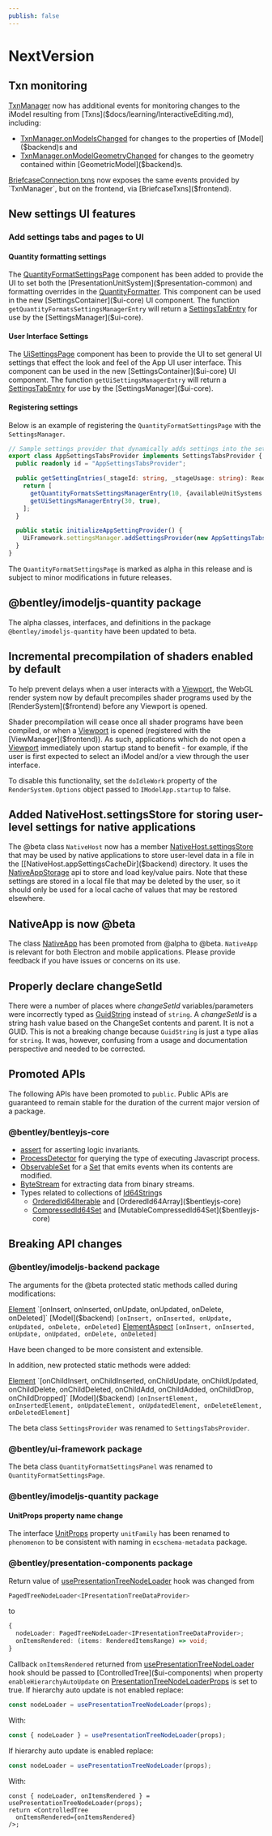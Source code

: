 ```yaml
---
publish: false
---
```

# NextVersion

## Txn monitoring

[TxnManager]($backend) now has additional events for monitoring changes to the iModel resulting from [Txns]($docs/learning/InteractiveEditing.md), including:

* [TxnManager.onModelsChanged]($backend) for changes to the properties of [Model]($backend)s and
* [TxnManager.onModelGeometryChanged]($backend) for changes to the geometry contained within [GeometricModel]($backend)s.

[BriefcaseConnection.txns]($frontend) now exposes the same events provided by `TxnManager`, but on the frontend, via [BriefcaseTxns]($frontend).

## New settings UI features

### Add settings tabs and pages to UI

#### Quantity formatting settings

The [QuantityFormatSettingsPage]($ui-framework) component has been added to provide the UI to set both the [PresentationUnitSystem]($presentation-common) and formatting overrides in the [QuantityFormatter]($frontend). This component can be used in the new [SettingsContainer]($ui-core) UI component. The function `getQuantityFormatsSettingsManagerEntry` will return a [SettingsTabEntry]($ui-core) for use by the [SettingsManager]($ui-core).

#### User Interface Settings

The [UiSettingsPage]($ui-framework) component has been to provide the UI to set general UI settings that effect the look and feel of the App UI user interface. This component can be used in the new [SettingsContainer]($ui-core) UI component. The function `getUiSettingsManagerEntry` will return a [SettingsTabEntry]($ui-core) for use by the [SettingsManager]($ui-core).

#### Registering settings

Below is an example of registering the `QuantityFormatSettingsPage` with the `SettingsManager`.

```ts
// Sample settings provider that dynamically adds settings into the setting stage
export class AppSettingsTabsProvider implements SettingsTabsProvider {
  public readonly id = "AppSettingsTabsProvider";

  public getSettingEntries(_stageId: string, _stageUsage: string): ReadonlyArray<SettingsTabEntry> | undefined {
    return [
      getQuantityFormatsSettingsManagerEntry(10, {availableUnitSystems:new Set(["metric","imperial","usSurvey"])}),
      getUiSettingsManagerEntry(30, true),
    ];
  }

  public static initializeAppSettingProvider() {
    UiFramework.settingsManager.addSettingsProvider(new AppSettingsTabsProvider());
  }
}
```

The `QuantityFormatSettingsPage` is marked as alpha in this release and is subject to minor modifications in future releases.

## @bentley/imodeljs-quantity package

The alpha classes, interfaces, and definitions in the package `@bentley/imodeljs-quantity` have been updated to beta.

## Incremental precompilation of shaders enabled by default

To help prevent delays when a user interacts with a [Viewport]($frontend), the WebGL render system now by default precompiles shader programs used by the [RenderSystem]($frontend) before any Viewport is opened.

Shader precompilation will cease once all shader programs have been compiled, or when a [Viewport]($frontend) is opened (registered with the [ViewManager]($frontend)).  As such, applications which do not open a [Viewport]($frontend) immediately upon startup stand to benefit - for example, if the user is first expected to select an iModel and/or a view through the user interface.

To disable this functionality, set the `doIdleWork` property of the `RenderSystem.Options` object passed to `IModelApp.startup` to false.

## Added NativeHost.settingsStore for storing user-level settings for native applications

The @beta class `NativeHost` now has a member [NativeHost.settingsStore]($backend) that may be used by native applications to store user-level data in a file in the [[NativeHost.appSettingsCacheDir]($backend) directory. It uses the [NativeAppStorage]($backend) api to store and load key/value pairs. Note that these settings are stored in a local file that may be deleted by the user, so it should only be used for a local cache of values that may be restored elsewhere.

## NativeApp is now @beta

The class [NativeApp]($frontend) has been promoted from @alpha to @beta. `NativeApp` is relevant for both Electron and mobile applications. Please provide feedback if you have issues or concerns on its use.

## Properly declare changeSetId

There were a number of places where *changeSetId* variables/parameters were incorrectly typed as [GuidString]($bentley) instead of `string`.
A *changeSetId* is a string hash value based on the ChangeSet contents and parent. It is not a GUID.
This is not a breaking change because `GuidString` is just a type alias for `string`.
It was, however, confusing from a usage and documentation perspective and needed to be corrected.

## Promoted APIs

The following APIs have been promoted to `public`. Public APIs are guaranteed to remain stable for the duration of the current major version of a package.

### @bentley/bentleyjs-core

* [assert]($bentleyjs-core) for asserting logic invariants.
* [ProcessDetector]($bentleyjs-core) for querying the type of executing Javascript process.
* [ObservableSet]($bentleyjs-core) for a [Set](https://developer.mozilla.org/en-US/docs/Web/JavaScript/Reference/Global_Objects/Set) that emits events when its contents are modified.
* [ByteStream]($bentleyjs-core) for extracting data from binary streams.
* Types related to collections of [Id64String]($bentleyjs-core)s
  * [OrderedId64Iterable]($bentleyjs-core) and [OrderedId64Array]($bentleyjs-core)
  * [CompressedId64Set]($bentleyjs-core) and [MutableCompressedId64Set]($bentleyjs-core)

## Breaking API changes

### @bentley/imodeljs-backend package

The arguments for the @beta protected static methods called during modifications:

  [Element]($backend) `[onInsert, onInserted, onUpdate, onUpdated, onDelete, onDeleted]`
  [Model]($backend) `[onInsert, onInserted, onUpdate, onUpdated, onDelete, onDeleted]`
  [ElementAspect]($backend) `[onInsert, onInserted, onUpdate, onUpdated, onDelete, onDeleted]`

Have been changed to be more consistent and extensible.

In addition, new protected static methods were added:

  [Element]($backend) `[onChildInsert, onChildInserted, onChildUpdate, onChildUpdated, onChildDelete, onChildDeleted, onChildAdd, onChildAdded, onChildDrop, onChildDropped]`
  [Model]($backend) `[onInsertElement, onInsertedElement, onUpdateElement, onUpdatedElement, onDeleteElement, onDeletedElement]`

The beta class `SettingsProvider` was renamed to `SettingsTabsProvider`.

### @bentley/ui-framework package

The beta class `QuantityFormatSettingsPanel` was renamed to `QuantityFormatSettingsPage`.

### @bentley/imodeljs-quantity package

#### UnitProps property name change

The interface [UnitProps]($quantity) property `unitFamily` has been renamed to `phenomenon` to be consistent with naming in `ecschema-metadata` package.

### @bentley/presentation-components package

Return value of [usePresentationTreeNodeLoader]($presentation-components) hook was changed from

```ts
PagedTreeNodeLoader<IPresentationTreeDataProvider>
```

to

```ts
{
  nodeLoader: PagedTreeNodeLoader<IPresentationTreeDataProvider>;
  onItemsRendered: (items: RenderedItemsRange) => void;
}
```

Callback `onItemsRendered` returned from [usePresentationTreeNodeLoader]($presentation-components) hook should be passed to [ControlledTree]($ui-components) when property `enableHierarchyAutoUpdate` on [PresentationTreeNodeLoaderProps]($presentation-components) is set to true. If hierarchy auto update is not enabled replace:

```ts
const nodeLoader = usePresentationTreeNodeLoader(props);
```

With:

```ts
const { nodeLoader } = usePresentationTreeNodeLoader(props);
```

If hierarchy auto update is enabled replace:

```ts
const nodeLoader = usePresentationTreeNodeLoader(props);
```

With:

```tsx
const { nodeLoader, onItemsRendered } = usePresentationTreeNodeLoader(props);
return <ControlledTree
  onItemsRendered={onItemsRendered}
/>;
```
